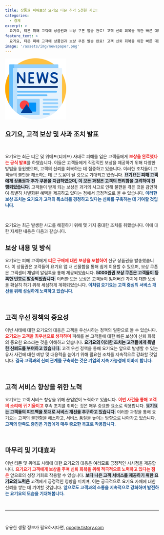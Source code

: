 ```yaml
---
title: 상품권 피해보상 요기요 티몬 추가 5천원 지급!
categories:
  - 경제
excerpt: >
  요기요, 티몬 피해 고객에 상품권과 보상 쿠폰 발송 완료! 고객 신뢰 회복을 위한 빠른 대응과 사과의 뜻을 담은 보상이 이어집니다. 전문가들의 예측과 함께 요기요의 향후 계획은? 클릭하세요!
feature_text: >
  요기요, 티몬 피해 고객에 상품권과 보상 쿠폰 발송 완료! 고객 신뢰 회복을 위한 빠른 대응과 사과의 뜻을 담은 보상이 이어집니다. 전문가들의 예측과 함께 요기요의 향후 계획은? 클릭하세요!
image: '/assets/img/newspaper.png'
---
```


<p><img src="/assets/img/newspaper.png" alt="kimp 속보" /></p>

<h2 data-ke-size="size26">요기요, 고객 보상 및 사과 조치 발표</h2>

<p data-ke-size="size16">&nbsp;</p>

<p>요기요는 최근 티몬 및 위메프(티메프) 사태로 피해를 입은 고객들에게 <b><span style="color: #ee2323;">보상을 완료했다는 공식 발표</span></b>를 하였습니다. 이들은 고객들에게 직접적인 보상을 제공하기 위해 다양한 방법을 동원했으며, 고객의 신뢰를 회복하는 데 집중하고 있습니다. 이러한 조치들이 고객들의 불만을 해소하는 데 큰 도움이 될 것으로 기대되고 있습니다. <b><span style="background-color: #21538527;">요기요는 피해 고객에게 상품권과 추가 쿠폰을 지급하였으며, 이 모든 과정은 고객의 편리함을 고려하여 진행되었습니다.</span></b> 고객들이 받게 되는 보상은 과거의 사고로 인해 불편을 겪은 것을 감안하여 특별히 차별화된 혜택을 제공하고 있다는 점에서 긍정적으로 볼 수 있습니다. <b><span style="color: #1a5490;">이러한 보상 조치는 요기요가 고객의 목소리를 경청하고 있다는 신뢰를 구축하는 데 기여할 것입니다.</span></b> </p>

<p data-ke-size="size16">&nbsp;</p>

<p>요기요는 최근 발생한 사고를 해결하기 위해 몇 가지 중대한 조치를 취했습니다. 이에 대한 자세한 내용은 다음과 같습니다.</p>

<h2>보상 내용 및 방식</h2>

<p>요기요는 피해 고객에게 <b><span style="color: #ee2323;">티몬 구매에 대한 보상을 포함하여</span></b> 신규 상품권을 발송했습니다. 이 상품권은 고객들이 요기요 앱 내 선물함을 통해 쉽게 이용할 수 있으며, 보상 쿠폰은 고객센터 채널의 알림톡을 통해 제공되었습니다. <b><span style="background-color: #21538527;">5000원권 보상 쿠폰은 고객들이 등록한 번호로 발송되었습니다.</span></b> 이러한 모든 보상은 고객들이 잃어버린 가치에 대한 보상을 확실히 하기 위해 세심하게 계획되었습니다. <b><span style="color: #1a5490;">이처럼 요기요는 고객 중심의 서비스 개선을 위해 성실하게 노력하고 있습니다.</span></b></p>

<p data-ke-size="size16">&nbsp;</p>

<h2>고객 우선 정책의 중요성</h2>

<p>이번 사태에 대한 요기요의 대응은 고객을 우선시하는 정책의 일환으로 볼 수 있습니다. <b><span style="color: #ee2323;">요기요는 고객을 최우선으로 생각하며</span></b> 피해를 본 고객들에 대한 빠른 보상이 신뢰 회복의 중요한 요소라는 것을 이해하고 있습니다. <b><span style="background-color: #21538527;">요기요의 이러한 조치는 고객들에게 특별한 신뢰도를 부여하고 있습니다.</span></b> 고객 우선 정책을 통해 요기요는 앞으로 발생할 수 있는 유사 사건에 대한 예방 및 대응력을 높이기 위해 필요한 조치를 지속적으로 강화할 것입니다. <b><span style="color: #1a5490;">결국 고객과의 신뢰 관계를 구축하는 것은 기업의 지속 가능성에 이바지 합니다.</span></b></p>

<p data-ke-size="size16">&nbsp;</p>

<h2>고객 서비스 향상을 위한 노력</h2>

<p>요기요는 고객 서비스 향상을 위해 끊임없이 노력하고 있습니다. <b><span style="color: #ee2323;">이번 사건을 통해 고객의 소리에 귀 기울이고</span></b> 후속 조치를 취하는 것은 매우 중요한 요소로 작용합니다. <b><span style="background-color: #21538527;">요기요는 고객들의 피드백을 토대로 서비스 개선을 추구하고 있습니다.</span></b> 이러한 과정을 통해 요기요는 고객의 불편함을 해소하고, 서비스 품질을 높이는 방향으로 나아가고 있습니다. <b><span style="color: #1a5490;">고객의 만족도 증진은 기업에게 매우 중요한 목표로 작용합니다.</span></b></p>

<p data-ke-size="size16">&nbsp;</p>

<h2>마무리 및 기대효과</h2>

<p>이번 티몬 및 위메프 사태에 대한 요기요의 대응은 여러모로 긍정적인 시사점을 제공합니다. <b><span style="color: #ee2323;">요기요가 고객에게 보상을 주며 신뢰 회복을 위해 적극적으로 노력하고 있다는 점은</span></b> 앞으로의 성장 기회로 작용할 수 있습니다. <b><span style="background-color: #21538527;">보다 나은 고객 서비스를 제공하기 위한 요기요의 노력은</span></b> 고객에게 긍정적인 영향을 미치며, 이는 궁극적으로 요기요 자체에 대한 신뢰를 쌓는 데 기여할 것입니다. <b><span style="color: #1a5490;">앞으로도 고객과의 소통을 지속적으로 강화하며 발전하는 요기요의 모습을 기대해봅니다.</span></b> </p>

<p data-ke-size="size16">&nbsp;</p>

<hr>

<p data-ke-size="size16">&nbsp;</p>
유용한 생활 정보가 필요하시다면, <a href="https://qoogle.tistory.com" rel="dofollow">qoogle.tistory.com</a>


